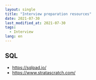 ```yaml
---
layout: single
title: "Interview preparation resources"
date: 2021-07-30
last_modified_at: 2021-07-30
tags:
  - Interview
lang: en
---
```


## SQL

* https://sqlpad.io/
* https://www.stratascratch.com/

